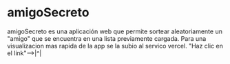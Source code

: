# amigoSecreto
amigoSecreto es una aplicación web que permite sortear aleatoriamente un "amigo" que se encuentra en una lista previamente cargada.
Para una visualizacion mas rapida de la app se la subio al servico vercel. "Haz clic en el link"-->|^|
